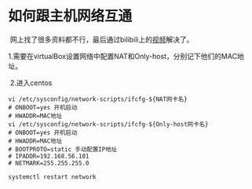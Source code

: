 # 如何跟主机网络互通

​	网上找了很多资料都不行，最后通过bilibili上的[视频](https://www.bilibili.com/video/BV1rT4y137vD)解决了。

​	1.需要在virtualBox设置网络中配置NAT和Only-host，分别记下他们的MAC地址。

​	2.进入centos

```shell
vi /etc/sysconfig/network-scripts/ifcfg-${NAT网卡名}
# ONBOOT=yes 开机启动
# HWADDR=MAC地址 
vi /etc/sysconfig/network-scripts/ifcfg-${Only-host网卡名}
# ONBOOT=yes 开机启动
# HWADDR=MAC地址 
# BOOTPROTO=static 手动配置IP地址
# IPADDR=192.168.56.101
# NETMARK=255.255.255.0

systemctl restart network
```




